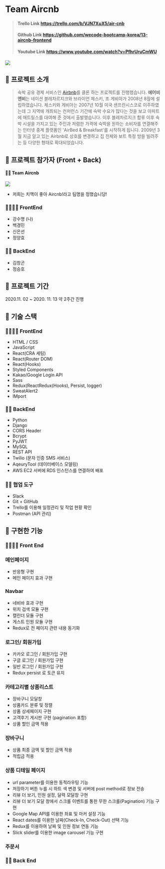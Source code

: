 # Team Aircnb

> #### Trello Link https://trello.com/b/VJN7XuX5/air-cnb
>
> #### Github Link https://github.com/wecode-bootcamp-korea/13-aircnb-frontend
>
> #### Youtube Link https://www.youtube.com/watch?v=PfhrUruCmWU

![](https://images.velog.io/images/soom/post/c778412c-0636-4da6-a611-5ef2e25cfe2a/logo_airc&b.png)

## 🍺 프로젝트 소개

> 숙박 공유 경제 서비스인 [Airbnb](https://www.airbnb.co.kr/)를 클론 하는 프로젝트를 진행했습니다.
> **에어비앤비**는 네이션 블레차르지크와 브라이언 체스키, 조 게비아가 2008년 8월에 설립하였습니다. 체스키와 게비아는 2007년 10월 미국 샌프란시스코로 이주하였는데 그 지역에 개최되는 컨퍼런스 기간에 숙박 수요가 많다는 것을 보고 아파트에 매트릴스를 대여해 준 것에서 출발했습니다. 이후 블레차르지크 합류 이후 숙박 시설을 가지고 있는 주인과 저렴한 가격에 숙박을 원하는 소비자를 연결해주는 인터넷 중계 플랫폼인 'AirBed & Breakfast'를 시작하게 됩니다. 2009년 3월 지금 알고 있는 Airbnb로 상호를 변경하고 집 전체와 보트 특정 방을 빌려주는 등 다양한 형태로 확대되었습니다.

## 🍗 프로젝트 참가자 (Front + Back)

#### 🤙🏻 Team Aircnb

![](https://images.velog.io/images/soom/post/1cd4827c-e656-462d-a447-7777d91b9b47/%E1%84%89%E1%85%B3%E1%84%8F%E1%85%B3%E1%84%85%E1%85%B5%E1%86%AB%E1%84%89%E1%85%A3%E1%86%BA%202020-11-15%20%E1%84%8B%E1%85%A9%E1%84%92%E1%85%AE%202.23.44.png)

- 저희는 치맥이 좋아 Aircnb!라고 팀명을 정했습니당!

### 👨‍👩‍👩‍👧 FrontEnd

- 강수명 (나)
- 백경민
- 신은선
- 정양효

### 👨‍👦 BackEnd

- 김창곤
- 정승호

## 🍗 프로젝트 기간

2020.11. 02 ~ 2020. 11. 13 약 2주간 진행

## 🍺 기술 스택

### 👨‍👩‍👩‍👧 FrontEnd

- HTML / CSS
- JavaScript
- React(CRA 세팅)
- React(Router DOM)
- React(Hooks)
- Styled Components
- Kakao/Google Login API
- Sass
- Redux(ReactRedux(Hooks), Persist, logger)
- SweatAlert2
- IMport

### 👨‍👦 BackEnd

- Python
- Django
- CORS Header
- Bcrypt
- PyJWT
- MySQL
- REST API
- Twilio (문자 인증 SMS 서비스)
- AqeuryTool (데이터베이스 모델링)
- AWS EC2 서버에 RDS 인스턴스를 연결하여 배포

### 🤼‍♂️ 협업 도구

- Slack
- Git + GitHub
- Trello를 이용해 일정관리 및 작업 현황 확인
- Postman (API 관리)

## 🍗 구현한 기능

### 👨‍👩‍👩‍👧 Front End

### 메인페이지

- 반응형 구현
- 메인 페이지 효과 구현

### Navbar

- 네비바 효과 구현
- 위치 검색 모듈 구현
- 캘린더 모듈 구현
- 게스트 인원 모듈 구현
- Redux로 전 페이지 관련 내용 동기화

### 로그인/ 회원가입

- 카카오 로그인 / 회원가입 구현
- 구글 로그인 / 회원가입 구현
- 일반 로그인 / 회원가입 구현
- Redux persist 로 토큰 유지

### 카테고리별 상품리스트

- 장바구니 모달창
- 상품카드 분류 및 정렬
- 상품 상세페이지 구현
- 고객후기 게시판 구현 (pagination 포함)
- 상품 할인 금액 적용

### 장바구니

- 상품 최종 금액 및 할인 금액 적용
- 적립금 적용

### 상품 디테일 페이지

- url parameter를 이용한 동적라우팅 기능
- 저장하기 버튼 누를 시 하트 색 변경 및 서버에 post method로 정보 전송
- 리뷰 더 보기, 인원 설정, 달력 모달창 구현
- 리뷰 더 보기 모달 창에서 스크롤 이벤트를 통한 무한 스크롤(Pagination) 기능 구현
- Google Map API를 이용한 좌표 및 마커 설정 기능
- React dates를 이용한 날짜(Check-In, Check-Out) 선택 기능
- Redux를 이용하여 날짜 및 인원 정보 연동 기능
- Slick slider를 이용한 image carousel 기능 구현

### 주문서

### 👨‍👦 Back End


